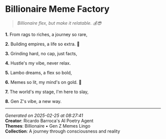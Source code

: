 # Billionaire Meme Factory

> *Billionaire flex, but make it relatable. 💰😎*

**1.** From rags to riches, a journey so rare,


**2.** Building empires, a life so extra. 💎


**3.** Grinding hard, no cap, just facts,


**4.** Hustle's my vibe, never relax.


**5.** Lambo dreams, a flex so bold,


**6.** Memes so lit, my mind's on gold. 🤑


**7.** The world's my stage, I'm here to slay,


**8.** Gen Z's vibe, a new way.



---

*Generated on 2025-02-25 at 08:27:41*  
**Creator**: Ricardo Barroca's AI Poetry Agent  
**Themes**: Billionaire • Gen Z Memes Lingo  
**Collection**: A journey through consciousness and reality